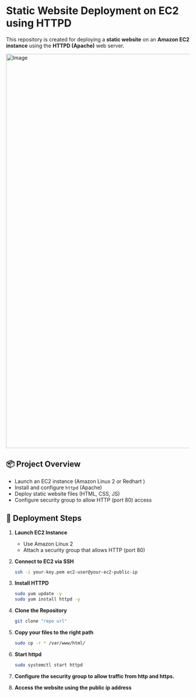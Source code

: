# Static Website Deployment on EC2 using HTTPD

This repository is created for deploying a **static website** on an **Amazon EC2 instance** using the **HTTPD (Apache)** web server.

<img width="1916" height="1078" alt="Image" src="https://github.com/user-attachments/assets/610b6396-f324-4983-a32c-fcfbd4eb3de5" />

## 📦 Project Overview

- Launch an EC2 instance (Amazon Linux 2 or Redhart )
- Install and configure `httpd` (Apache)
- Deploy static website files (HTML, CSS, JS)
- Configure security group to allow HTTP (port 80) access

## 🚀 Deployment Steps

1. **Launch EC2 Instance**
   - Use Amazon Linux 2
   - Attach a security group that allows HTTP (port 80)

2. **Connect to EC2 via SSH**
   ```bash
   ssh -i your-key.pem ec2-user@your-ec2-public-ip
   
3. **Install HTTPD**  
   ```bash
   sudo yum update -y
   sudo yum install httpd -y
   ```
4. **Clone the Repository**  
   ```bash
   git clone "repo url"
   ```

5. **Copy your files to the right path**
    ```bash
   sudo cp -r * /var/www/html/
   ```
    
7. **Start httpd**
    ```bash
    sudo systemctl start httpd
    ```
8. **Configure the security group to allow traffic from http and https.**
  
9. **Access the website using the public ip address**
